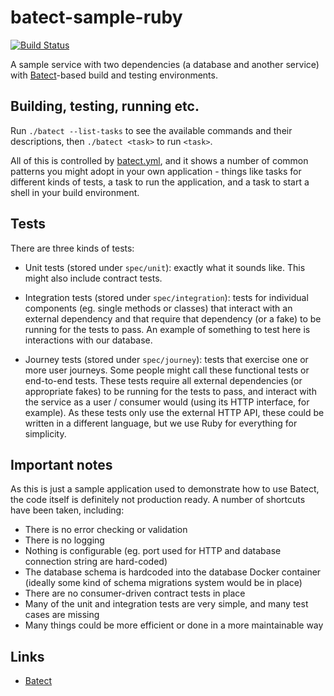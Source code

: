 # batect-sample-ruby

[![Build Status](https://travis-ci.com/batect/batect-sample-ruby.svg?branch=main)](https://travis-ci.com/batect/batect-sample-ruby)

A sample service with two dependencies (a database and another service) with [Batect](https://github.com/batect/batect)-based
build and testing environments.

## Building, testing, running etc.

Run `./batect --list-tasks` to see the available commands and their descriptions, then `./batect <task>` to run `<task>`.

All of this is controlled by [batect.yml](batect.yml), and it shows a number of common patterns you might adopt in your own
application - things like tasks for different kinds of tests, a task to run the application, and a task to start a shell
in your build environment.

## Tests

There are three kinds of tests:

* Unit tests (stored under `spec/unit`): exactly what it sounds like. This might also include contract tests.

* Integration tests (stored under `spec/integration`): tests for individual components (eg. single methods or classes)
  that interact with an external dependency and that require that dependency (or a fake) to be running for the tests to pass. 
  An example of something to test here is interactions with our database.

* Journey tests (stored under `spec/journey`): tests that exercise one or more user journeys. Some people might call these
  functional tests or end-to-end tests. These tests require all external dependencies (or appropriate fakes) to be running for the
  tests to pass, and interact with the service as a user / consumer would (using its HTTP interface, for example). As these tests
  only use the external HTTP API, these could be written in a different language, but we use Ruby for everything for simplicity.

## Important notes

As this is just a sample application used to demonstrate how to use Batect, the code itself is definitely not production ready.
A number of shortcuts have been taken, including:

* There is no error checking or validation
* There is no logging
* Nothing is configurable (eg. port used for HTTP and database connection string are hard-coded)
* The database schema is hardcoded into the database Docker container (ideally some kind of schema migrations system would be in place)
* There are no consumer-driven contract tests in place
* Many of the unit and integration tests are very simple, and many test cases are missing
* Many things could be more efficient or done in a more maintainable way

## Links

* [Batect](https://github.com/batect/batect)

